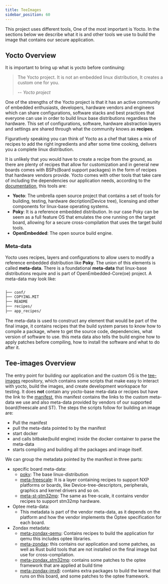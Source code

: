 ```yaml
---
title: TeeImages
sidebar_position: 60
---
```


This project uses different tools, One of the
most important is Yocto. In the sections below we describe what it is
and other tools we use to build the image that contains our secure
application.

## Yocto Overview

It is important to bring up what is yocto before continuing:

> The Yocto project. It is not an embedded linux distribution,
> It creates a custom one for you.
>
> -- <cite>Yocto project</cite>

One of the strengths of the Yocto project is that it has an active
community of embedded enthusiasts, developers, hardware vendors and
engineers which can share configurations, software stacks and best
practices that everyone can use in order to build linux base
distributions regardless the hardware. This set of configurations,
software, hardware abstraction layers and settings are shared through
what the community knows as **recipes**.

Figuratively speaking you can think of Yocto as a chef that takes a mix of recipes to add the right ingredients and after some time cooking,
delivers you a complete linux distribution.

It is unlikely that you would have to create a recipe from the ground,
as there are plenty of recipes that allow for
customization and in general new boards comes with BSPs(Board support
packages) in the form of recipes that hardware vendors provide.
Yocto comes with other tools that take care of including the dependencies our application needs, according to the [documentation](https://www.yoctoproject.org/software-overview/), this tools are:

- **Yocto**:
  The umbrella open source project that contains a set of tools for
  building, testing, hardware decription(Device tree), licensing and
  other components for linux-base operating systems.
- **Poky**:
  It is a reference embedded distribution. In our case Poky can be seem as a full feature OS that emulates the
  one running on the target board, allowing for a secure cross-compilation that uses the target build tools.
- **OpenEmbedded**:
  The open source build engine.

### Meta-data

Yocto uses recipes, layers and configurations to allow users to modify a reference embedded
distribution like **Poky**. The union of this elements is called **meta-data**.
There is a foundational **meta-data** that linux-base distributions require and is part of OpenEmbedded-Core(oe) project.
A meta-data may look like:

```bash

├── conf/
├── COPYING.MIT
├── README
├── recipes/
├── app_recipes/
```

The meta-data is used to construct any element that would be part of the final image, it contains recipes that the build system parses to know how to compile a
package, where to get the source code, dependencies, what version
of software to use. this meta data also tells the build engine how to apply patches before compiling, how to install the software and what to do after it.

## Tee-images Overview

The entry point for building our application and the custom OS is the
[tee-images](https://github.com/Zondax/tee-images) repository, which
contains some scripts that make easy to interact with yocto, build
the images, and create development workspace for testing. It does **not** contain any yocto-base meta-data or recipes but
have the link to the [manifest](https://github.com/Zondax/tee-manifest), this manifest contains the links to the custom
meta-data we use and also meta-data provided by vendors of our supported
board(freescale and ST).
The steps the scripts follow for building an image are:

- Pull the manifest
- pull the meta-data pointed to by the manifest
- start docker
- and calls bitbake(build engine) inside the docker container to parse the meta-data
- starts compiling and building all the packages and image itself.

We can group the metadata pointed by the manifest in three parts:

- specific board meta-data:
  - [poky](https://git.yoctoproject.org/poky/): The base linux-distribution
  - [meta-freescale](https://github.com/Freescale/meta-freescale): It is a layer containing recipes to support NXP
    platforms or boards, like Device-tree-descriptors, peripherals,
    graphics and kernel drivers and so on.
  - [meta-st-stm32mp](https://github.com/STMicroelectronics/meta-st-stm32mp): The same as free-scale, it contains vendor
    recipes to support stm32mp hardware.
- Optee meta-data:
  - This metadata is part of the vendor meta-data, as it depends on
    the platform and how the vendor implements the Optee specification
    for each board.
- Zondax metadata:
  - [meta-zondax-qemu](https://github.com/Zondax/meta-zondax-qemu): Contains recipes to build the application for
    qemu this includes optee libraries.
  - [meta-zondax](https://github.com/Zondax/meta-zondax): this contains our application and some patches, as well as Rust build tools that are not installed
    on the final image but use for cross-compilation.
  - [meta-zondax_stm32mp](https://github.com/Zondax/meta-zondax-stm32mp/tree/honister): contains some patches to the optee framework
    that are applied at build time
  - [meta-zondax-imx8](https://github.com/Zondax/meta-zondax-imx8/tree/honister): contains extra packages to build the kernel that
    runs on this board, and some patches to the optee framework.
